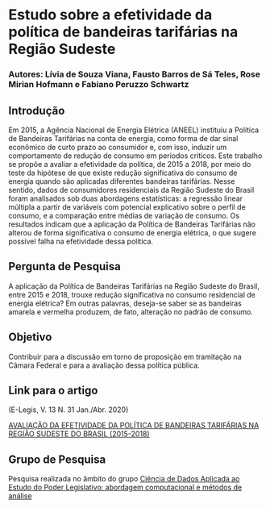 # Estudo sobre a efetividade da política de bandeiras tarifárias na Região Sudeste

### Autores: Lívia de Souza Viana, Fausto Barros de Sá Teles, Rose Mirian Hofmann e Fabiano Peruzzo Schwartz

## Introdução

Em 2015, a Agência Nacional de Energia Elétrica (ANEEL) instituiu a Política de Bandeiras Tarifárias na conta de energia, como forma de dar sinal econômico de curto prazo ao consumidor e, com isso, induzir um comportamento de redução de consumo em períodos críticos. Este trabalho se propõe a avaliar a efetividade da política, de 2015 a 2018, por meio do teste da hipótese de que existe redução significativa do consumo de energia quando são aplicadas diferentes bandeiras tarifárias. Nesse sentido, dados de consumidores residenciais da Região Sudeste do Brasil foram analisados sob duas abordagens estatísticas: a regressão linear múltipla a partir de variáveis com potencial explicativo sobre o perfil de consumo, e a comparação entre médias de variação de consumo. Os resultados indicam que a aplicação da Política de Bandeiras Tarifárias não alterou de forma significativa o consumo de energia elétrica, o que sugere possível falha na efetividade dessa política.

## Pergunta de Pesquisa

A aplicação da Política de Bandeiras Tarifárias na Região Sudeste do Brasil, entre 2015 e 2018, trouxe redução significativa no consumo residencial de energia elétrica? Em outras palavras, deseja-se saber se as bandeiras amarela e vermelha produzem, de fato, alteração no padrão de consumo.

## Objetivo

Contribuir para a discussão em torno de proposição em tramitação na Câmara Federal e para a avaliação dessa política pública.

## Link para o artigo 
(E-Legis, V. 13 N. 31 Jan./Abr. 2020)

[AVALIAÇÃO DA EFETIVIDADE DA POLÍTICA DE BANDEIRAS TARIFÁRIAS NA REGIÃO SUDESTE DO BRASIL (2015-2018)](http://e-legis.camara.leg.br/cefor/index.php/e-legis/article/view/539)

## Grupo de Pesquisa

Pesquisa realizada no âmbito do grupo [Ciência de Dados Aplicada ao Estudo do Poder Legislativo: abordagem computacional e métodos de análise](http://dgp.cnpq.br/dgp/espelhogrupo/9712095383739020)

